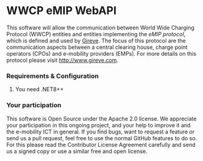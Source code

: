 WWCP eMIP WebAPI
================

This software will allow the communication between World Wide Charging Protocol
(WWCP) entities and entities implementing the _eMIP protocol_,
which is defined and used by [Gireve](http://www.gireve.com). The focus
of this protocol are the communication aspects between a central clearing house,
charge point operators (CPOs) and e-mobility providers (EMPs). For more details
on this protocol please visit http://www.gireve.com.

### Requirements & Configuration

1. You need .NET8++

### Your participation

This software is Open Source under the Apache 2.0 license. We appreciate
your participation in this ongoing project, and your help to improve it
and the e-mobility ICT in general. If you find bugs, want to request a
feature or send us a pull request, feel free to use the normal GitHub
features to do so. For this please read the Contributor License Agreement
carefully and send us a signed copy or use a similar free and open license.
